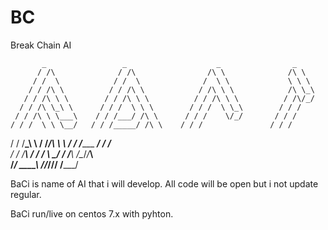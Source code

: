 # BC
Break Chain AI

           _                 _                    _                _     
          / /\              / /\                /\ \              /\ \   
         / /  \            / /  \              /  \ \             \ \ \  
        / / /\ \          / / /\ \            / /\ \ \            /\ \_\ 
       / / /\ \ \        / / /\ \ \          / / /\ \ \          / /\/_/ 
      / / /\ \_\ \      / / /  \ \ \        / / /  \ \_\        / / /    
     / / /\ \ \___\    / / /___/ /\ \      / / /    \/_/       / / /     
    / / /  \ \ \__/   / / /_____/ /\ \    / / /               / / /      
   / / /____\_\ \    / /_________/\ \ \  / / /________    ___/ / /__     
  / / /__________\  / / /_       __\ \_\/ / /_________\  /\__\/_/___\    
  \/_____________/  \_\___\     /____/_/\/____________/  \/_________/    
                                                                                                                                                 
BaCi is name of AI that i will develop.
All code will be open but i not update regular.

BaCi run/live on centos 7.x with pyhton.
